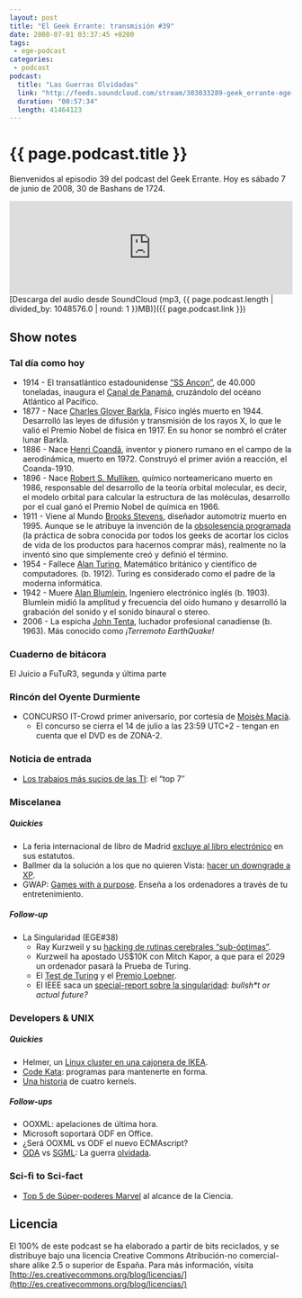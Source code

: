 ```yaml
---
layout: post
title: "El Geek Errante: transmisión #39"
date: 2008-07-01 03:37:45 +0200
tags:
 - ege-podcast
categories:
 - podcast
podcast:
  title: "Las Guerras Olvidadas"
  link: "http://feeds.soundcloud.com/stream/303033289-geek_errante-ege-podcast-ep39.mp3"
  duration: "00:57:34"
  length: 41464123
---
```


# {{ page.podcast.title }}
Bienvenidos al episodio 39 del podcast del Geek Errante. Hoy es sábado 7 de junio de 2008, 30 de Bashans de 1724.

<iframe width="100%" height="166" scrolling="no" frameborder="no" src="https://w.soundcloud.com/player/?url=https%3A//api.soundcloud.com/tracks/303033289&amp;color=ff5500&amp;auto_play=false&amp;hide_related=false&amp;show_comments=true&amp;show_user=true&amp;show_reposts=false"></iframe>
[Descarga del audio desde SoundCloud (mp3, {{ page.podcast.length | divided_by: 1048576.0 | round: 1 }}MB)]({{ page.podcast.link }})

## Show notes

### Tal día como hoy
- 1914 - El transatlántico estadounidense [“SS Ancon”](https://es.wikipedia.org/wiki/Anc%C3%B3n_(barco)), de 40.000 toneladas, inaugura el [Canal de Panamá](https://en.wikipedia.org/wiki/Panama_Canal), cruzándolo del océano Atlántico al Pacífico.
- 1877 - Nace [Charles Glover Barkla](http://www.nobelprize.org/nobel_prizes/physics/laureates/1917/barkla-bio.html), Físico inglés muerto en 1944. Desarrolló las leyes de difusión y transmisión de los rayos X, lo que le valió el Premio Nobel de física en 1917. En su honor se nombró el cráter lunar Barkla.
- 1886 - Nace [Henri Coandă](https://en.wikipedia.org/wiki/Henri_Coand%C4%83), inventor y pionero rumano en el campo de la aerodinámica, muerto en 1972. Construyó el primer avión a reacción, el Coanda-1910.
- 1896 - Nace [Robert S. Mulliken](http://www.nobelprize.org/nobel_prizes/chemistry/laureates/1966/mulliken-bio.html), químico norteamericano muerto en 1986, responsable del desarrollo de la teoría orbital molecular, es decir, el modelo orbital para calcular la estructura de las moléculas, desarrollo por el cual ganó el Premio Nobel de química en 1966.
- 1911 - Viene al Mundo [Brooks Stevens](https://en.wikipedia.org/wiki/Brooks_Stevens), diseñador automotriz muerto en 1995. Aunque se le atribuye la invención de la [obsolesencia programada](http://web.archive.org/web/20080607014109/http://www.hulger.org/brookes-stevens-planned-obsolescence/) (la práctica de sobra conocida por todos los geeks de acortar los ciclos de vida de los productos para hacernos comprar más), realmente no la inventó sino que simplemente creó y definió el término.
- 1954 - Fallece [Alan Turing](https://en.wikipedia.org/wiki/Alan_Turing), Matemático británico y científico de computadores. (b. 1912). Turing es considerado como el padre de la moderna informática.
- 1942 - Muere [Alan Blumlein](https://en.wikipedia.org/wiki/Alan_Blumlein), Ingeniero electrónico inglés (b. 1903). Blumlein midió la amplitud y frecuencia del oido humano y desarrolló la grabación del sonido y el sonido binaural o stereo.
- 2006 - La espicha [John Tenta](https://en.wikipedia.org/wiki/John_Tenta), luchador profesional canadiense (b. 1963). Más conocido como *¡Terremoto EarthQuake!*

### Cuaderno de bitácora
El Juicio a FuTuR3, segunda y última parte

### Rincón del Oyente Durmiente
- CONCURSO IT-Crowd primer aniversario, por cortesía de [Moisès Macià](https://twitter.com/moises_macia).
    - El concurso se cierra el 14 de julio a las 23:59 UTC+2 - tengan en cuenta que el DVD es de ZONA-2.

### Noticia de entrada
- [Los trabajos más sucios de las TI](http://www.infoworld.com/article/2649827/misadventures/the-7-dirtiest-jobs-in-it.html): el “top 7″

### Miscelanea

##### Quickies
- La feria internacional de libro de Madrid [excluye al libro electrónico](http://www.soitu.es/soitu/2008/06/02/sociedadcableada/1212427027_412214.html) en sus estatutos.
- Ballmer da la solución a los que no quieren Vista: [hacer un downgrade a XP](http://www.informationweek.com/software/operating-systems/microsofts-ballmer-touts-vista-to-xp-downgrade-program/d/d-id/1068509).
- GWAP: [Games with a purpose](http://www.gwap.com/). Enseña a los ordenadores a través de tu entretenimiento.

##### Follow-up
- La Singularidad (EGE#38)
     - Ray Kurzweil y su [hacking de rutinas cerebrales “sub-óptimas”](http://www.nytimes.com/2008/06/03/science/03tier.html).
     - Kurzweil ha apostado US$10K con Mitch Kapor, a que para el 2029 un ordenador pasará la Prueba de Turing.
     - El [Test de Turing](https://plato.stanford.edu/entries/turing-test/) y el [Premio Loebner](http://loebner.net/Prizef/loebner-prize.html).
     - El IEEE saca un [special-report sobre la singularidad](https://science.slashdot.org/story/08/06/03/1537203/ieee-special-report-on-the-singularity): *bullsh\*t or actual future?*

### Developers & UNIX

##### Quickies
- Helmer, un [Linux cluster en una cajonera de IKEA](http://helmer.sfe.se/).
- [Code Kata](http://web.archive.org/web/20081021110541/http://codekata.pragprog.com/): programas para mantenerte en forma.
- [Una historia](http://www.spinellis.gr/pubs/conf/2008-ICSE-4kernel/html/Spi08b.html) de cuatro kernels.

##### Follow-ups
- OOXML: apelaciones de última hora.
- Microsoft soportará ODF en Office.
- ¿Será OOXML vs ODF el nuevo ECMAscript?
- [ODA](https://en.wikipedia.org/wiki/Open_Document_Architecture) vs [SGML](https://en.wikipedia.org/wiki/Standard_Generalized_Markup_Language): La guerra [olvidada](http://cajun.cs.nott.ac.uk/compsci/epo/papers/volume2/issue1/epdxb021.pdf).

### Sci-fi to Sci-fact
- [Top 5 de Súper-poderes Marvel](http://www.cracked.com/article_16400_5-superpowers-science-will-give-us-in-our-lifetime.html) al alcance de la Ciencia.

## Licencia
El 100% de este podcast se ha elaborado a partir de bits reciclados, y se distribuye bajo una licencia Creative Commons Atribución-no comercial-share alike 2.5 o superior de España. Para más información, visita [http://es.creativecommons.org/blog/licencias/](http://es.creativecommons.org/blog/licencias/)

